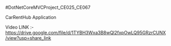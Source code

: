 #DotNetCoreMVCProject_CE025_CE067

CarRentHub Application

Video LINK :- https://drive.google.com/file/d/1TYBH3Wxa3B8wQl2fxpOwLQ95GRzrCUNX/view?usp=share_link
